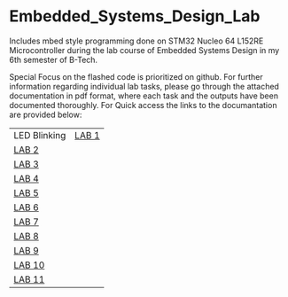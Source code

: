 # Embedded_Systems_Design_Lab
Includes mbed style programming done on STM32 Nucleo 64 L152RE Microcontroller during the lab course of Embedded Systems Design in my 6th semester of B-Tech.

Special Focus on the flashed code is prioritized on github. For further information regarding individual lab tasks, please go through the attached documentation in pdf format, where each task and the outputs have been documented thoroughly.
For Quick access the links to the documantation are provided below:

<table>
<tr>
<td>LED Blinking</td>
<td><a href="https://github.com/Jayakrishnan-Menon/Embedded_Systems_Design_Lab/blob/4bedd4f4afbf927e2749035f17f655a400a0d737/Lab_1/LAB%201.pdf" target="_blank" rel="noopener noreferrer">LAB 1</a></td>
</tr>
<tr>
<td><a href="https://github.com/Jayakrishnan-Menon/Embedded_Systems_Design_Lab/blob/4bedd4f4afbf927e2749035f17f655a400a0d737/Lab_2/LAB%202.pdf" target="_blank" rel="noopener noreferrer">LAB 2</a></td>
</tr>
<tr>
<td><a href="https://github.com/Jayakrishnan-Menon/Embedded_Systems_Design_Lab/blob/4bedd4f4afbf927e2749035f17f655a400a0d737/Lab_3/LAB%203.pdf" target="_blank" rel="noopener noreferrer">LAB 3</a></td>
</tr>
<tr>
<td><a href="https://github.com/Jayakrishnan-Menon/Embedded_Systems_Design_Lab/blob/4bedd4f4afbf927e2749035f17f655a400a0d737/Lab_4/LAB%204.pdf" target="_blank" rel="noopener noreferrer">LAB 4</a></td>
</tr>
<tr>
<td><a href="https://github.com/Jayakrishnan-Menon/Embedded_Systems_Design_Lab/blob/4bedd4f4afbf927e2749035f17f655a400a0d737/Lab_5/LAB%205.pdf" target="_blank" rel="noopener noreferrer">LAB 5</a></td>
</tr>
<tr>
<td><a href="https://github.com/Jayakrishnan-Menon/Embedded_Systems_Design_Lab/blob/4bedd4f4afbf927e2749035f17f655a400a0d737/Lab_6/LAB%206.pdf" target="_blank" rel="noopener noreferrer">LAB 6</a></td>
</tr>
<tr>
<td><a href="https://github.com/Jayakrishnan-Menon/Embedded_Systems_Design_Lab/blob/4bedd4f4afbf927e2749035f17f655a400a0d737/Lab_7/LAB%207.pdf" target="_blank" rel="noopener noreferrer">LAB 7</a></td>
</tr>
<tr>
<td><a href="https://github.com/Jayakrishnan-Menon/Embedded_Systems_Design_Lab/blob/4bedd4f4afbf927e2749035f17f655a400a0d737/Lab_8/LAB%208.pdf" target="_blank" rel="noopener noreferrer">LAB 8</a></td>
</tr>
<tr>
<td><a href="https://github.com/Jayakrishnan-Menon/Embedded_Systems_Design_Lab/blob/4bedd4f4afbf927e2749035f17f655a400a0d737/Lab_9/LAB%209.pdf" target="_blank" rel="noopener noreferrer">LAB 9</a></td>
</tr>
<tr>
<td><a href="https://github.com/Jayakrishnan-Menon/Embedded_Systems_Design_Lab/blob/4bedd4f4afbf927e2749035f17f655a400a0d737/Lab_A/LAB%2010.pdf" target="_blank" rel="noopener noreferrer">LAB 10</a></td>
</tr>
<tr>
<td><a href="https://github.com/Jayakrishnan-Menon/Embedded_Systems_Design_Lab/blob/4bedd4f4afbf927e2749035f17f655a400a0d737/Lab_B/LAB%2011.pdf" target="_blank" rel="noopener noreferrer">LAB 11</a></td>
</tr>
